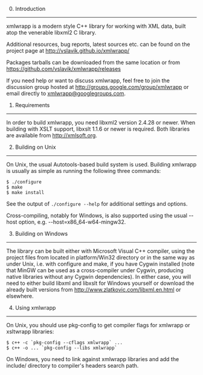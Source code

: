 0. Introduction
---------------

xmlwrapp is a modern style C++ library for working with XML data, built atop
the venerable libxml2 C library.

Additional resources, bug reports, latest sources etc. can be found on the
project page at http://vslavik.github.io/xmlwrapp/

Packages tarballs can be downloaded from the same location or from
https://github.com/vslavik/xmlwrapp/releases

If you need help or want to discuss xmlwrapp, feel free to join the discussion
group hosted at http://groups.google.com/group/xmlwrapp or email directly to
xmlwrapp@googlegroups.com.


1. Requirements
---------------

In order to build xmlwrapp, you need libxml2 version 2.4.28 or newer. When
building with XSLT support, libxslt 1.1.6 or newer is required. Both libraries
are available from http://xmlsoft.org.


2. Building on Unix
-------------------

On Unix, the usual Autotools-based build system is used. Building xmlwrapp is
usually as simple as running the following three commands:

    $ ./configure
    $ make
    $ make install

See the output of `./configure --help` for additional settings and options.

Cross-compiling, notably for Windows, is also supported using the usual
--host option, e.g. --host=x86_64-w64-mingw32.


3. Building on Windows
----------------------

The library can be built either with Microsoft Visual C++ compiler, using the
project files from located in platform/Win32 directory or in the same way as
under Unix, i.e. with configure and make, if you have Cygwin installed (note
that MinGW can be used as a cross-compiler under Cygwin, producing native
libraries without any Cygwin dependencies). In either case, you will need to
either build libxml and libxslt for Windows yourself or download the already
built versions from http://www.zlatkovic.com/libxml.en.html or elsewhere.


4. Using xmlwrapp
-----------------

On Unix, you should use pkg-config to get compiler flags for xmlwrapp or
xsltwrapp libraries:

    $ c++ -c `pkg-config --cflags xmlwrapp` ...
    $ c++ -o ... `pkg-config --libs xmlwrapp`

On Windows, you need to link against xmlwrapp libraries and add the include/
directory to compiler's headers search path.
